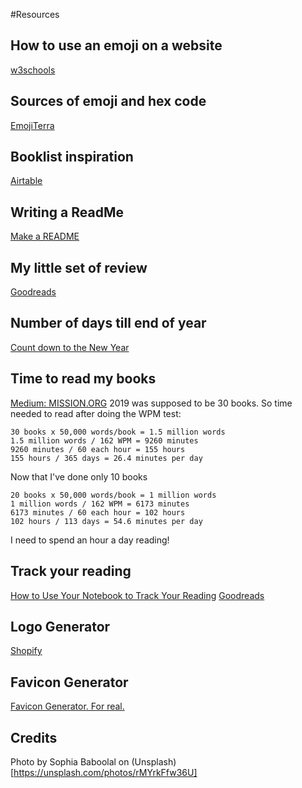#Resources

## How to use an emoji on a website
[w3schools](https://www.w3schools.com/charsets/ref_emoji_smileys.asp)

## Sources of emoji and hex code
[EmojiTerra](https://emojiterra.com/)

## Booklist inspiration
[Airtable](https://airtable.com/universe/expqM3OWZoJkjl7wy/the-monster-list-of-ux-books?explore=true)

## Writing a ReadMe
[Make a README](https://www.makeareadme.com/)

## My little set of review
[Goodreads](https://www.goodreads.com/user/show/28417716-lewis-kang-ethe-ngugi)

## Number of days till end of year
[Count down to the New Year](https://www.timeanddate.com/countdown/generic?p0=16&iso=20191231T0704&msg=PENSIOEN)

## Time to read my books
[Medium: MISSION.ORG](https://medium.com/the-mission/how-to-read-50-books-per-year-without-really-trying-even-if-youre-a-super-slow-reader-56d65191c3)
2019 was supposed to be 30 books. So time needed to read after doing the WPM test:
```
30 books x 50,000 words/book = 1.5 million words
1.5 million words / 162 WPM = 9260 minutes
9260 minutes / 60 each hour = 155 hours
155 hours / 365 days = 26.4 minutes per day
```

Now that I've done only 10 books 
```
20 books x 50,000 words/book = 1 million words
1 million words / 162 WPM = 6173 minutes
6173 minutes / 60 each hour = 102 hours
102 hours / 113 days = 54.6 minutes per day
```

I need to spend an hour a day reading!

## Track your reading
[How to Use Your Notebook to Track Your Reading](https://medium.com/the-1000-day-mfa/how-to-use-your-notebook-to-track-your-reading-80371afa48b8)
[Goodreads](https://www.goodreads.com)

## Logo Generator
[Shopify](https://hatchful.shopify.com/)

## Favicon Generator
[Favicon Generator. For real.](https://realfavicongenerator.net/)

## Credits
Photo by Sophia Baboolal on (Unsplash)[https://unsplash.com/photos/rMYrkFfw36U]